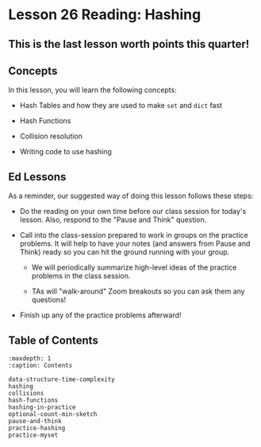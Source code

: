 # <i class="fas fa-book"></i> Lesson 26 Reading: Hashing

## This is the last lesson worth points this quarter!

## Concepts

In this lesson, you will learn the following concepts:

- Hash Tables and how they are used to make `set` and `dict` fast

- Hash Functions

- Collision resolution

- Writing code to use hashing

## Ed Lessons

As a reminder, our suggested way of doing this lesson follows these steps:

- Do the reading on your own time before our class session for today's lesson. Also, respond to the "Pause and Think" question.

- Call into the class-session prepared to work in groups on the practice problems. It will help to have your notes (and answers from Pause and Think) ready so you can hit the ground running with your group.

  - We will periodically summarize high-level ideas of the practice problems in the class session.

  - TAs will "walk-around" Zoom breakouts so you can ask them any questions!

- Finish up any of the practice problems afterward!

## Table of Contents

```{toctree}
:maxdepth: 1
:caption: Contents

data-structure-time-complexity
hashing
collisions
hash-functions
hashing-in-practice
optional-count-min-sketch
pause-and-think
practice-hashing
practice-myset
```
